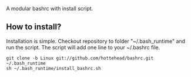 A modular bashrc with install script.

## How to install?
Installation is simple. Checkout repository to folder "~/.bash_runtime" and run the script. The script will add one line to your ~/.bashrc file.

	git clone -b Linux git://github.com/hottehead/bashrc.git ~/.bash_runtime
	sh ~/.bash_runtime/install_bashrc.sh

